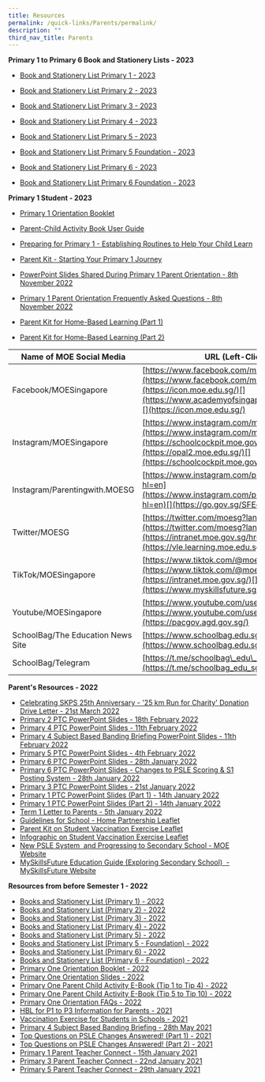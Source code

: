 ```yaml
---
title: Resources
permalink: /quick-links/Parents/permalink/
description: ""
third_nav_title: Parents
---
```

**Primary 1 to Primary 6 Book and Stationery Lists - 2023**<br>
*   [Book and Stationery List Primary 1 - 2023](/files/Parent%20Resources/Booklist2023/P1%20Booklist%202023.pdf)

*  [Book and Stationery List Primary 2 - 2023](/files/Parent%20Resources/Booklist2023/P2%20Booklist%202023.pdf)

*  [Book and Stationery List Primary 3 - 2023](/files/Parent%20Resources/Booklist2023/P3%20Booklist%202023.pdf)

*  [Book and Stationery List Primary 4 - 2023](/files/Parent%20Resources/Booklist2023/P4%20Booklist%202023.pdf)

*  [Book and Stationery List Primary 5 - 2023](/files/Parent%20Resources/Booklist2023/P5%20Booklist%202023.pdf)

*  [Book and Stationery List Primary 5 Foundation - 2023](/files/Parent%20Resources/Booklist2023/P5%20Foundation%20Booklist%202023.pdf)

*  [Book and Stationery List Primary 6 - 2023](/files/Parent%20Resources/Booklist2023/P6%20Booklist%202023.pdf)

*  [Book and Stationery List Primary 6 Foundation - 2023](/files/Parent%20Resources/Booklist2023/P6%20Foundation%20Booklist%202023.pdf)


**Primary 1 Student - 2023**<br>
*   [Primary 1 Orientation Booklet](/files/Parent%20Resources/ParentResourcesP1Student2023/P1%20Orientation%20Booklet%202023.pdf)

*  [Parent-Child Activity Book User Guide](/files/Parent%20Resources/ParentResourcesP1Student2023/Parent%20Child%20Activity%20ReadySetGo.pdf)

*   [Preparing for Primary 1 - Establishing Routines to Help Your Child Learn](/files/Parent%20Resources/ParentResourcesP1Student2023/Preparing%20for%20P1%20Establishing%20Routines%20To%20Help%20Your%20Child%20Learn.pdf)

*   [Parent Kit - Starting Your Primary 1 Journey](/files/Parent%20Resources/ParentResourcesP1Student2023/Parent%20Kit%20Starting%20Your%20Primary%201%20Journey.pdf)

*   [PowerPoint Slides Shared During Primary 1 Parent Orientation - 8th November 2022](/files/Parent%20Resources/ParentResourcesP1Student2023/PowerPoint%20Slides%20Shared%20During%20P1%20Parent%20Orientation%202022%208th%20Nov%2022.pdf)

*   [Primary 1 Parent Orientation Frequently Asked Questions - 8th November 2022](/files/Parent%20Resources/ParentResourcesP1Student2023/P1%20Parent%20Orientation%20FAQ%208th%20Nov%202022.pdf)

*   [Parent Kit for Home-Based Learning&nbsp;(Part 1)](/files/resource-kit---hbl-(part-1).pdf)

*   [Parent Kit for Home-Based Learning&nbsp;(Part 2)](/files/Resource%20Kit%20-%20HBL%20(Part%202).pdf)


| Name of MOE Social Media | URL (Left-Click Below) |
| --- | --- |
| Facebook/MOESingapore | [https://www.facebook.com/moesingapore/](https://www.facebook.com/moesingapore/)[](https://icon.moe.edu.sg/)[](https://www.academyofsingaporeteachers.moe.gov.sg/)[](https://icon.moe.edu.sg/) |
| Instagram/MOESingapore | [https://www.instagram.com/moesingapore/?hl=en](https://www.instagram.com/moesingapore/?hl=en)[](https://schoolcockpit.moe.gov.sg/)[](https://opal2.moe.edu.sg/)[](https://schoolcockpit.moe.gov.sg/) |
| Instagram/Parentingwith.MOESG | [](https://www.hrp.gov.sg/)[https://www.instagram.com/parentingwith.moesg/?hl=en](https://www.instagram.com/parentingwith.moesg/?hl=en)[](https://go.gov.sg/SFEd)  |
| Twitter/MOESG | [https://twitter.com/moesg?lang=en](https://twitter.com/moesg?lang=en)[](https://intranet.moe.gov.sg/hronline)[](https://vle.learning.moe.edu.sg/) |
| TikTok/MOESingapore | [https://www.tiktok.com/@moesingapore](https://www.tiktok.com/@moesingapore)[](https://intranet.moe.gov.sg/)[](https://www.myskillsfuture.sg/primary) |
| Youtube/MOESingapore  | [https://www.youtube.com/user/moespore](https://www.youtube.com/user/moespore)[](https://pacgov.agd.gov.sg/) |
| SchoolBag/The Education News Site  | [](https://iexams.seab.gov.sg%20/)[https://www.schoolbag.edu.sg/](https://www.schoolbag.edu.sg/)  |
| SchoolBag/Telegram  | [](https://pg.moe.edu.sg%20/)[https://t.me/schoolbag\_edu\_sg](https://t.me/schoolbag_edu_sg) |



**Parent's Resources - 2022**<br>
*   [Celebrating SKPS 25th Anniversary - '25 km Run for Charity' Donation Drive Letter - 21st March 2022](https://sengkangpri-moe-edu-sg-admin.cwp.sg/qql/slot/u532/Partners/2022/Resources/25th%20Anniversary%20Donation%20Drive%20Letter.pdf)
*   [Primary 2 PTC PowerPoint Slides - 18th February 2022](https://sengkangpri-moe-edu-sg-admin.cwp.sg/qql/slot/u532/Partners/2022/Resources/P2%20YH%20PTC%202022_For%20parents.pdf)
*   [Primary 4 PTC PowerPoint Slides - 11th February 2022](https://sengkangpri-moe-edu-sg-admin.cwp.sg/qql/slot/u532/Partners/2022/Resources/P4%20PTC%202022_11%20Feb.pdf)
*   [Primary 4 Subject Based Banding Briefing PowerPoint Slides - 11th February 2022](https://sengkangpri-moe-edu-sg-admin.cwp.sg/qql/slot/u532/Staff/Primary%204/2022/P4%20SBB%20Briefing%202022.pdf)
*   [Primary 5 PTC PowerPoint Slides - 4th February 2022](https://sengkangpri-moe-edu-sg-admin.cwp.sg/qql/slot/u532/Partners/2022/Resources/P5%20PTC%202022.pdf)
*   [Primary 6 PTC PowerPoint Slides - 28th January 2022](https://sengkangpri-moe-edu-sg-admin.cwp.sg/qql/slot/u532/Partners/2022/Resources/P6%20PTC%202022_Year%20Head%2028%20Jan%20PDF.pdf)
*   [Primary 6 PTC PowerPoint Slides - Changes to PSLE Scoring & S1 Posting System - 28th January 2022](https://sengkangpri-moe-edu-sg-admin.cwp.sg/qql/slot/u532/Partners/2022/Resources/P6%20SL%20PTC%202022%20on%20PSLE_28%20Jan.pdf)
*   [Primary 3 PTC PowerPoint Slides - 21st January 2022](https://sengkangpri-moe-edu-sg-admin.cwp.sg/qql/slot/u532/Partners/2022/Resources/P3%20PTC%202022.pdf)
*   [Primary 1 PTC PowerPoint Slides (Part 1) - 14th January 2022](https://sengkangpri-moe-edu-sg-admin.cwp.sg/qql/slot/u532/Partners/2022/Resources/P1%202022%20PTC_part%201.pdf)
*   [Primary 1 PTC PowerPoint Slides (Part 2) - 14th January 2022](https://sengkangpri-moe-edu-sg-admin.cwp.sg/qql/slot/u532/Partners/2022/Resources/P1%202022%20PTC_part%202.pdf)
*   [Term 1 Letter to Parents - 5th January 2022](https://sengkangpri-moe-edu-sg-admin.cwp.sg/qql/slot/u532/Partners/2022/Resources/Term%201%20Letter%20to%20Parents%202022.pdf)
*   [Guidelines for School - Home Partnership Leaflet](https://sengkangpri-moe-edu-sg-admin.cwp.sg/qql/slot/u532/Partners/2022/Resources/guidelines-for-school-home-partnership.pdf)
*   [Parent Kit on Student Vaccination Exercise Leaflet](https://sengkangpri-moe-edu-sg-admin.cwp.sg/qql/slot/u532/Others/Announcements/2021/Info%20on%20Stdnt%20Vaccination%20Exercise/Resource%202%20Parent%20Kit%20on%20Student%20Vaccination%20Exercise.pdf)
*   [Infographic on Student Vaccination Exercise Leaflet](https://sengkangpri-moe-edu-sg-admin.cwp.sg/qql/slot/u532/Others/Announcements/2021/Info%20on%20Stdnt%20Vaccination%20Exercise/Resource%203%20One%20page%20Infographic%20on%20Student%20Vaccination%20Exercise.pdf)
*   [New PSLE System  and Progressing to Secondary School - MOE Website](https://www.moe.gov.sg/microsites/psle-fsbb/index.html)
*   [MySkillsFuture Education Guide (Exploring Secondary School)  - MySkillsFuture Website](https://www.myskillsfuture.gov.sg/content/student/en/primary/education-guide/explore-school.html)


**Resources from before Semester 1 - 2022**<br>
*   [Books and Stationery List (Primary 1) - 2022](https://sengkangpri-moe-edu-sg-admin.cwp.sg/qql/slot/u532/Partners/2022/Booklist/P1%20Booklist.pdf)[](https://sengkangpri-moe-edu-sg-admin.cwp.sg/)
*   [Books and Stationery List (Primary 2) - 2022](https://sengkangpri-moe-edu-sg-admin.cwp.sg/qql/slot/u532/Partners/2022/Booklist/P2%20Booklist.pdf)
*   [Books and Stationery List (Primary 3) - 2022](https://sengkangpri-moe-edu-sg-admin.cwp.sg/qql/slot/u532/Partners/2022/Booklist/P3%20Booklist.pdf)[](https://sengkangpri-moe-edu-sg-admin.cwp.sg/)
*   [Books and Stationery List (Primary 4) - 2022](https://sengkangpri-moe-edu-sg-admin.cwp.sg/qql/slot/u532/Partners/2022/Booklist/P4%20Booklist.pdf)
*   [Books and Stationery List (Primary 5) - 2022](https://sengkangpri-moe-edu-sg-admin.cwp.sg/qql/slot/u532/Partners/2022/Booklist/P5%20Booklist.pdf)
*   [Books and Stationery List (Primary 5 - Foundation) - 2022](https://sengkangpri-moe-edu-sg-admin.cwp.sg/qql/slot/u532/Partners/2022/Booklist/P5%20FDN%20Booklist.pdf)[](https://sengkangpri-moe-edu-sg-admin.cwp.sg/)
*   [Books and Stationery List (Primary 6) - 2022](https://sengkangpri-moe-edu-sg-admin.cwp.sg/qql/slot/u532/Partners/2022/Booklist/P6%20Booklist.pdf)
*   [Books and Stationery List (Primary 6 - Foundation) - 2022](https://sengkangpri-moe-edu-sg-admin.cwp.sg/qql/slot/u532/Partners/2022/Booklist/P6%20FDN%20Booklist.pdf)
*   [Primary One Orientation Booklet - 2022](https://sengkangpri-moe-edu-sg-admin.cwp.sg/qql/slot/u532/Partners/2022/P1%20-%202022%20Orientation%20Booklet.pdf)[](https://sengkangpri-moe-edu-sg-admin.cwp.sg/)
*   [Primary One Orientation Slides - 2022](https://sengkangpri-moe-edu-sg-admin.cwp.sg/qql/slot/u532/Partners/2022/P1%20-%202022%20Orientation%20Slides.pdf)
*   [Primary One Parent Child Activity E-Book (Tip 1 to Tip 4) - 2022](https://sengkangpri-moe-edu-sg-admin.cwp.sg/qql/slot/u532/Partners/2022/P1%20-%202022%20Parent%20Child%20Activity%20e-Book%20Tip%201%20to%20Tip%204.pdf)
*   [Primary One Parent Child Activity E-Book (Tip 5 to Tip 10) - 2022](https://sengkangpri-moe-edu-sg-admin.cwp.sg/qql/slot/u532/Partners/2022/P1%20-%202022%20Parent%20Child%20Activity%20e-Book%20Tip%205%20to%20Tip%2010.pdf)
*   [Primary One Orientation FAQs - 2022](https://sengkangpri-moe-edu-sg-admin.cwp.sg/qql/slot/u532/Partners/2022/P1%20-%202022%20Orientation%20FAQs.pdf)
*   [HBL for P1 to P3 Information for Parents - 2021](https://sengkangpri-moe-edu-sg-admin.cwp.sg/qql/slot/u532/Others/Announcements/2021/HBL%20for%20P1%20to%20P3_Information%20for%20Parents.pdf)
*   [Vaccination Exercise for Students in Schools - 2021](https://sengkangpri-moe-edu-sg-admin.cwp.sg/qql/slot/u532/Others/Announcements/2021/Info%20on%20Stdnt%20Vaccination%20Exercise/Resource%201%20Press%20Release%20on%20Vaccination%20Exercise%20for%20Students.pdf)
*   [Primary 4 Subject Based Banding Briefing - 28th May 2021](https://sengkangpri-moe-edu-sg-admin.cwp.sg/qql/slot/u532/Partners/Parents%20Resources/P4%20SBB%20Briefing%2028%20May%202021.pdf)
*   [Top Questions on PSLE Changes Answered! (Part 1) - 2021](https://www.youtube.com/watch?v=pp5rWUMMtIc)
*   [Top Questions on PSLE Changes Answered! (Part 2) - 2021](https://www.youtube.com/watch?v=44m7HE7flhQ)
*   [Primary 1 Parent Teacher Connect - 15th January 2021](https://sengkangpri-moe-edu-sg-admin.cwp.sg/qql/slot/u532/Staff/Primary%201/2021/P1%20PTC%202021%20Part%201%20School%20Website.pdf)
*   [Primary 3 Parent Teacher Connect - 22nd January 2021](https://sengkangpri-moe-edu-sg-admin.cwp.sg/qql/slot/u532/Staff/Primary%203/2021/PTC%202021_P3%20YH%2020%20Jan.pdf)[](https://sengkangpri-moe-edu-sg-admin.cwp.sg/)
*   [Primary 5 Parent Teacher Connect - 29th January 2021](https://sengkangpri-moe-edu-sg-admin.cwp.sg/qql/slot/u532/Staff/Primary%205/2021/P5%20PTC%202021_YH.pdf)